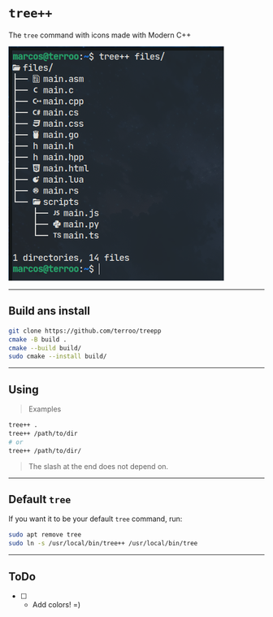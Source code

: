 # `tree++`
The `tree` command with icons made with Modern C++

![tree++](./tree-img.png) 

---

## Build ans install
```bash
git clone https://github.com/terroo/treepp
cmake -B build .
cmake --build build/
sudo cmake --install build/
```

---

## Using
> Examples
```bash
tree++ .
tree++ /path/to/dir
# or
tree++ /path/to/dir/
```
> The slash at the end does not depend on.

---

## Default `tree`
If you want it to be your default `tree` command, run:

```bash
sudo apt remove tree
sudo ln -s /usr/local/bin/tree++ /usr/local/bin/tree
```

---

## ToDo
- [ ] - Add colors! =)
